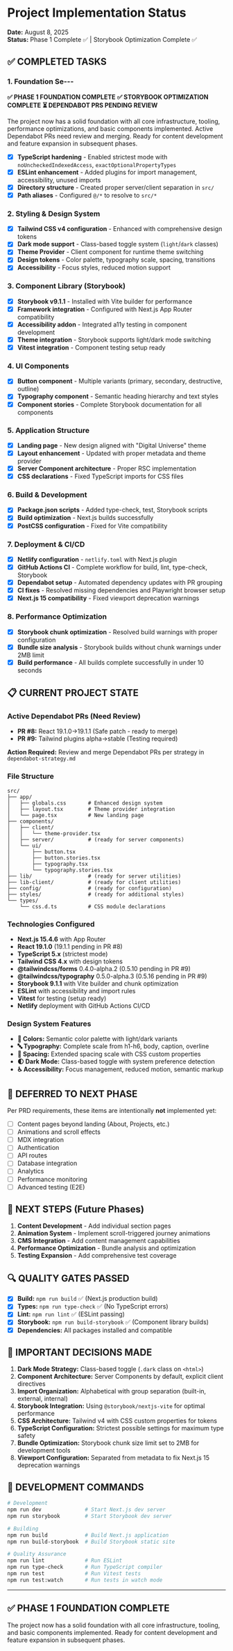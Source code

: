 # Project Implementation Status

**Date:** August 8, 2025  
**Status:** Phase 1 Complete ✅ | Storybook Optimization Complete ✅

## ✅ COMPLETED TASKS

### 1. Foundation Se---

**✅ PHASE 1 FOUNDATION COMPLETE**
**✅ STORYBOOK OPTIMIZATION COMPLETE**
**⏳ DEPENDABOT PRS PENDING REVIEW**

The project now has a solid foundation with all core infrastructure, tooling, performance optimizations, and basic components implemented. Active Dependabot PRs need review and merging. Ready for content development and feature expansion in subsequent phases.

- [x] **TypeScript hardening** - Enabled strictest mode with `noUncheckedIndexedAccess`, `exactOptionalPropertyTypes`
- [x] **ESLint enhancement** - Added plugins for import management, accessibility, unused imports
- [x] **Directory structure** - Created proper server/client separation in `src/`
- [x] **Path aliases** - Configured `@/*` to resolve to `src/*`

### 2. Styling & Design System

- [x] **Tailwind CSS v4 configuration** - Enhanced with comprehensive design tokens
- [x] **Dark mode support** - Class-based toggle system (`light`/`dark` classes)
- [x] **Theme Provider** - Client component for runtime theme switching
- [x] **Design tokens** - Color palette, typography scale, spacing, transitions
- [x] **Accessibility** - Focus styles, reduced motion support

### 3. Component Library (Storybook)

- [x] **Storybook v9.1.1** - Installed with Vite builder for performance
- [x] **Framework integration** - Configured with Next.js App Router compatibility
- [x] **Accessibility addon** - Integrated a11y testing in component development
- [x] **Theme integration** - Storybook supports light/dark mode switching
- [x] **Vitest integration** - Component testing setup ready

### 4. UI Components

- [x] **Button component** - Multiple variants (primary, secondary, destructive, outline)
- [x] **Typography component** - Semantic heading hierarchy and text styles
- [x] **Component stories** - Complete Storybook documentation for all components

### 5. Application Structure

- [x] **Landing page** - New design aligned with "Digital Universe" theme
- [x] **Layout enhancement** - Updated with proper metadata and theme provider
- [x] **Server Component architecture** - Proper RSC implementation
- [x] **CSS declarations** - Fixed TypeScript imports for CSS files

### 6. Build & Development

- [x] **Package.json scripts** - Added type-check, test, Storybook scripts
- [x] **Build optimization** - Next.js builds successfully
- [x] **PostCSS configuration** - Fixed for Vite compatibility

### 7. Deployment & CI/CD

- [x] **Netlify configuration** - `netlify.toml` with Next.js plugin
- [x] **GitHub Actions CI** - Complete workflow for build, lint, type-check, Storybook
- [x] **Dependabot setup** - Automated dependency updates with PR grouping
- [x] **CI fixes** - Resolved missing dependencies and Playwright browser setup
- [x] **Next.js 15 compatibility** - Fixed viewport deprecation warnings

### 8. Performance Optimization

- [x] **Storybook chunk optimization** - Resolved build warnings with proper configuration
- [x] **Bundle size analysis** - Storybook builds without chunk warnings under 2MB limit
- [x] **Build performance** - All builds complete successfully in under 10 seconds

## 📋 CURRENT PROJECT STATE

### Active Dependabot PRs (Need Review)

- **PR #8:** React 19.1.0→19.1.1 (Safe patch - ready to merge)
- **PR #9:** Tailwind plugins alpha→stable (Testing required)

**Action Required:** Review and merge Dependabot PRs per strategy in `dependabot-strategy.md`

### File Structure

```,
src/
├── app/
│   ├── globals.css       # Enhanced design system
│   ├── layout.tsx        # Theme provider integration
│   └── page.tsx          # New landing page
├── components/
│   ├── client/
│   │   └── theme-provider.tsx
│   ├── server/           # (ready for server components)
│   └── ui/
│       ├── button.tsx
│       ├── button.stories.tsx
│       ├── typography.tsx
│       └── typography.stories.tsx
├── lib/                  # (ready for server utilities)
├── lib-client/           # (ready for client utilities)
├── config/               # (ready for configuration)
├── styles/               # (ready for additional styles)
└── types/
    └── css.d.ts          # CSS module declarations
```

### Technologies Configured

- **Next.js 15.4.6** with App Router
- **React 19.1.0** (19.1.1 pending in PR #8)
- **TypeScript 5.x** (strictest mode)
- **Tailwind CSS 4.x** with design tokens
- **@tailwindcss/forms** 0.4.0-alpha.2 (0.5.10 pending in PR #9)
- **@tailwindcss/typography** 0.5.0-alpha.3 (0.5.16 pending in PR #9)
- **Storybook 9.1.1** with Vite builder and chunk optimization
- **ESLint** with accessibility and import rules
- **Vitest** for testing (setup ready)
- **Netlify** deployment with GitHub Actions CI/CD

### Design System Features

- **🎨 Colors:** Semantic color palette with light/dark variants
- **🔤 Typography:** Complete scale from h1-h6, body, caption, overline
- **📏 Spacing:** Extended spacing scale with CSS custom properties
- **🌓 Dark Mode:** Class-based toggle with system preference detection
- **♿ Accessibility:** Focus management, reduced motion, semantic markup

## 🚧 DEFERRED TO NEXT PHASE

Per PRD requirements, these items are intentionally **not** implemented yet:

- [ ] Content pages beyond landing (About, Projects, etc.)
- [ ] Animations and scroll effects
- [ ] MDX integration
- [ ] Authentication
- [ ] API routes
- [ ] Database integration
- [ ] Analytics
- [ ] Performance monitoring
- [ ] Advanced testing (E2E)

## 🎯 NEXT STEPS (Future Phases)

1. **Content Development** - Add individual section pages
2. **Animation System** - Implement scroll-triggered journey animations
3. **CMS Integration** - Add content management capabilities
4. **Performance Optimization** - Bundle analysis and optimization
5. **Testing Expansion** - Add comprehensive test coverage

## 🔍 QUALITY GATES PASSED

- [x] **Build:** `npm run build` ✅ (Next.js production build)
- [x] **Types:** `npm run type-check` ✅ (No TypeScript errors)
- [x] **Lint:** `npm run lint` ✅ (ESLint passing)
- [x] **Storybook:** `npm run build-storybook` ✅ (Component library builds)
- [x] **Dependencies:** All packages installed and compatible

## 📝 IMPORTANT DECISIONS MADE

1. **Dark Mode Strategy:** Class-based toggle (`.dark` class on `<html>`)
2. **Component Architecture:** Server Components by default, explicit client directives
3. **Import Organization:** Alphabetical with group separation (built-in, external, internal)
4. **Storybook Integration:** Using `@storybook/nextjs-vite` for optimal performance
5. **CSS Architecture:** Tailwind v4 with CSS custom properties for tokens
6. **TypeScript Configuration:** Strictest possible settings for maximum type safety
7. **Bundle Optimization:** Storybook chunk size limit set to 2MB for development tools
8. **Viewport Configuration:** Separated from metadata to fix Next.js 15 deprecation warnings

## 🔧 DEVELOPMENT COMMANDS

```bash
# Development
npm run dev              # Start Next.js dev server
npm run storybook        # Start Storybook dev server

# Building
npm run build            # Build Next.js application
npm run build-storybook  # Build Storybook static site

# Quality Assurance
npm run lint             # Run ESLint
npm run type-check       # Run TypeScript compiler
npm run test             # Run Vitest tests
npm run test:watch       # Run tests in watch mode
```

---

## ✅ PHASE 1 FOUNDATION COMPLETE

The project now has a solid foundation with all core infrastructure, tooling, and basic components implemented. Ready for content development and feature expansion in subsequent phases.
